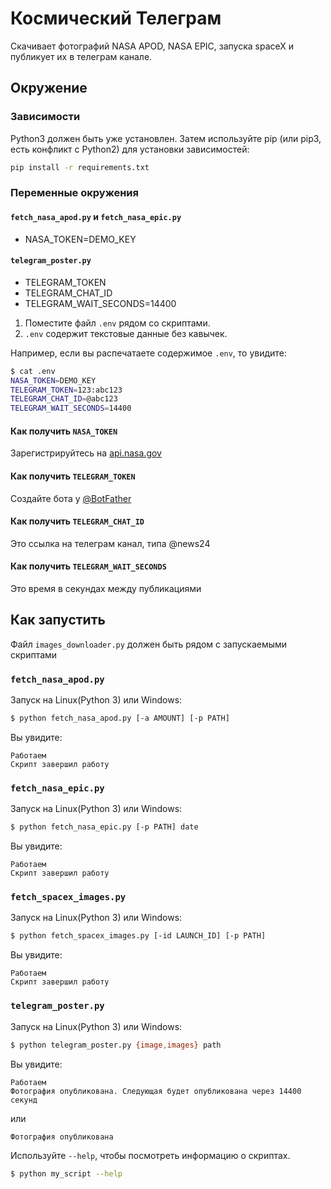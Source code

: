 # Космический Телеграм
Скачивает фотографий NASA APOD, NASA EPIC, запуска spaceX и публикует их в телеграм канале.

## Окружение
### Зависимости
Python3 должен быть уже установлен. Затем используйте pip (или pip3, есть конфликт с Python2) для установки зависимостей:

```bash
pip install -r requirements.txt
```

### Переменные окружения
#### `fetch_nasa_apod.py` и `fetch_nasa_epic.py`
- NASA_TOKEN=DEMO_KEY
#### `telegram_poster.py`
- TELEGRAM_TOKEN
- TELEGRAM_CHAT_ID
- TELEGRAM_WAIT_SECONDS=14400

1. Поместите файл `.env` рядом со скриптами.
2. `.env` содержит текстовые данные без кавычек.

Например, если вы распечатаете содержимое `.env`, то увидите:

```bash
$ cat .env
NASA_TOKEN=DEMO_KEY
TELEGRAM_TOKEN=123:abc123
TELEGRAM_CHAT_ID=@abc123
TELEGRAM_WAIT_SECONDS=14400
```

#### Как получить `NASA_TOKEN`
Зарегистрируйтесь на [api.nasa.gov](https://api.nasa.gov/#signUp)

#### Как получить `TELEGRAM_TOKEN`
Создайте бота у [@BotFather](https://telegram.me/BotFather)

#### Как получить `TELEGRAM_CHAT_ID`
Это ссылка на телеграм канал, типа @news24

#### Как получить `TELEGRAM_WAIT_SECONDS`
Это время в секундах между публикациями

## Как запустить
Файл `images_downloader.py` должен быть рядом с запускаемыми скриптами
### `fetch_nasa_apod.py`
Запуск на Linux(Python 3) или Windows:

```bash
$ python fetch_nasa_apod.py [-a AMOUNT] [-p PATH]
```
Вы увидите:

```
Работаем
Скрипт завершил работу
```

### `fetch_nasa_epic.py`
Запуск на Linux(Python 3) или Windows:

```bash
$ python fetch_nasa_epic.py [-p PATH] date
```
Вы увидите:

```
Работаем
Скрипт завершил работу
```

### `fetch_spacex_images.py`
Запуск на Linux(Python 3) или Windows:

```bash
$ python fetch_spacex_images.py [-id LAUNCH_ID] [-p PATH]
```
Вы увидите:

```
Работаем
Скрипт завершил работу
```

### `telegram_poster.py`
Запуск на Linux(Python 3) или Windows:

```bash
$ python telegram_poster.py {image,images} path 
```
Вы увидите:

```
Работаем
Фотография опубликована. Cледующая будет опубликована через 14400 секунд
```
или
```
Фотография опубликована
```

Используйте `--help`, чтобы посмотреть информацию о скриптах.
```bash
$ python my_script --help

